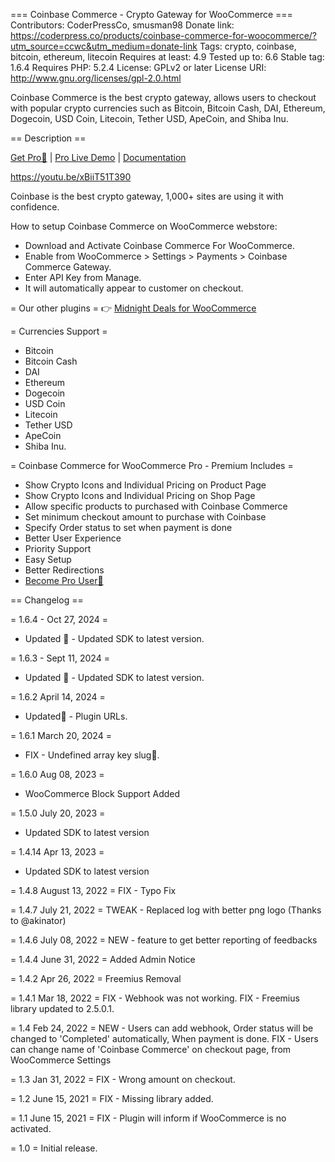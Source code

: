 === Coinbase Commerce - Crypto Gateway for WooCommerce ===
Contributors: CoderPressCo, smusman98
Donate link: https://coderpress.co/products/coinbase-commerce-for-woocommerce/?utm_source=ccwc&utm_medium=donate-link
Tags: crypto, coinbase, bitcoin, ethereum, litecoin
Requires at least: 4.9
Tested up to: 6.6
Stable tag: 1.6.4
Requires PHP: 5.2.4
License: GPLv2 or later
License URI: http://www.gnu.org/licenses/gpl-2.0.html

Coinbase Commerce is the best crypto gateway, allows users to checkout with popular crypto currencies such as Bitcoin, Bitcoin Cash, DAI, Ethereum, Dogecoin, USD Coin, Litecoin, Tether USD, ApeCoin, and Shiba Inu.

== Description ==

[Get Pro👑](https://coderpress.co/products/coinbase-commerce-for-woocommerce/?utm_source=ccwc&utm_medium=readme-get-pro) | [Pro Live Demo](https://coinbase.coderpress.co/shop/) | [Documentation](https://coderpress.co/docs/coinbase-commerce-for-woocommerce/?utm_source=ccwc&utm_medium=readme-documentation)


https://youtu.be/xBiiT51T390

Coinbase is the best crypto gateway, 1,000+ sites are using it with confidence.

How to setup Coinbase Commerce on WooCommerce webstore:

* Download and Activate Coinbase Commerce For WooCommerce.
* Enable from WooCommerce > Settings > Payments > Coinbase Commerce Gateway. 
* Enter API Key from Manage.
* It will automatically appear to customer on checkout.

= Our other plugins =
👉 [Midnight Deals for WooCommerce](https://coderpress.co/products/midnight-deals-for-woocommerce/)

= Currencies Support = 
* Bitcoin
* Bitcoin Cash
* DAI
* Ethereum
* Dogecoin
* USD Coin
* Litecoin
* Tether USD
* ApeCoin
* Shiba Inu.

= Coinbase Commerce for WooCommerce Pro - Premium Includes =
* Show Crypto Icons and Individual Pricing on Product Page
* Show Crypto Icons and Individual Pricing on Shop Page
* Allow specific products to purchased with Coinbase Commerce
* Set minimum checkout amount to purchase with Coinbase
* Specify Order status to set when payment is done
* Better User Experience
* Priority Support
* Easy Setup
* Better Redirections
* [Become Pro User👑](https://coderpress.co/products/coinbase-commerce-for-woocommerce/?utm_source=ccwc&utm_medium=readme-become-pro-user)


== Changelog ==

= 1.6.4 - Oct 27, 2024 =
* Updated 🚀 - Updated SDK to latest version. 

= 1.6.3 - Sept 11, 2024 =
* Updated 🚀 - Updated SDK to latest version. 

= 1.6.2 April 14, 2024 =
* Updated🚀 - Plugin URLs. 

= 1.6.1 March 20, 2024 =
* FIX - Undefined array key slug🐞. 

= 1.6.0 Aug 08, 2023 =
* WooCommerce Block Support Added 

= 1.5.0 July 20, 2023 =
* Updated SDK to latest version 

= 1.4.14 Apr 13, 2023 =
* Updated SDK to latest version 

= 1.4.8 August 13, 2022 =
FIX - Typo Fix

= 1.4.7 July 21, 2022 =
TWEAK - Replaced log with better png logo (Thanks to @akinator)

= 1.4.6 July 08, 2022 =
NEW - feature to get better reporting of feedbacks

= 1.4.4 June 31, 2022 =
Added Admin Notice 

= 1.4.2 Apr 26, 2022 =
Freemius Removal

= 1.4.1 Mar 18, 2022 =
FIX - Webhook was not working.
FIX - Freemius library updated to 2.5.0.1.

= 1.4 Feb 24, 2022 =
NEW - Users can add webhook, Order status will be changed to 'Completed' automatically, When payment is done.
FIX - Users can change name of 'Coinbase Commerce' on checkout page, from WooCommerce Settings

= 1.3 Jan 31, 2022 =
FIX - Wrong amount on checkout.

= 1.2 June 15, 2021 =
FIX - Missing library added.

= 1.1 June 15, 2021 =
FIX - Plugin will inform if WooCommerce is no activated.

= 1.0 =
Initial release.